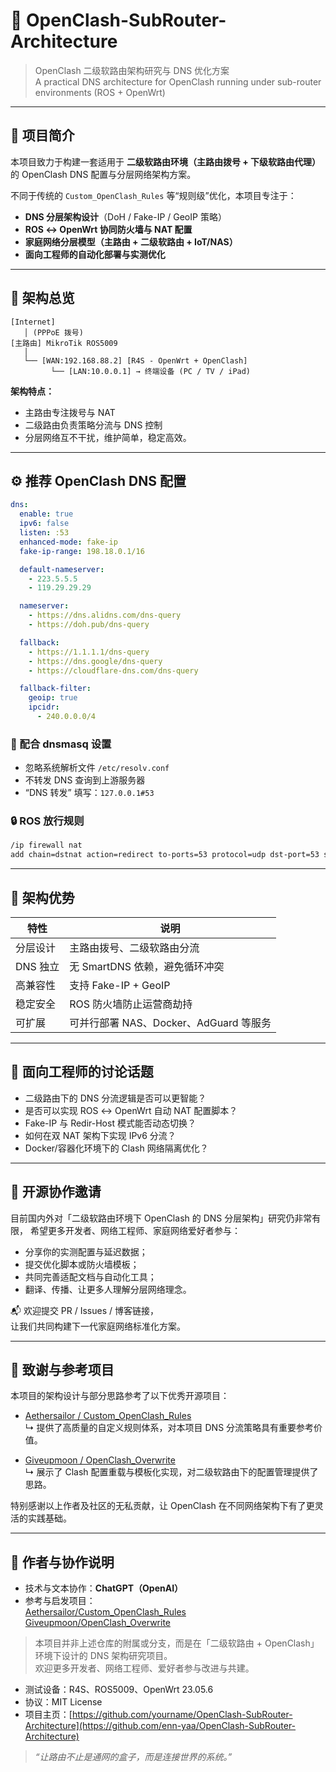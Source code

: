 # 🧭 OpenClash-SubRouter-Architecture

> OpenClash 二级软路由架构研究与 DNS 优化方案  
> A practical DNS architecture for OpenClash running under sub-router environments (ROS + OpenWrt)

---

## 📘 项目简介

本项目致力于构建一套适用于 **二级软路由环境（主路由拨号 + 下级软路由代理）** 的 OpenClash DNS 配置与分层网络架构方案。

不同于传统的 `Custom_OpenClash_Rules` 等“规则级”优化，本项目专注于：

- **DNS 分层架构设计**（DoH / Fake-IP / GeoIP 策略）  
- **ROS ↔ OpenWrt 协同防火墙与 NAT 配置**  
- **家庭网络分层模型（主路由 + 二级软路由 + IoT/NAS）**  
- **面向工程师的自动化部署与实测优化**

---

## 🧩 架构总览

```
[Internet]
   │ (PPPoE 拨号)
[主路由] MikroTik ROS5009
   │
   └── [WAN:192.168.88.2] [R4S - OpenWrt + OpenClash]
         └── [LAN:10.0.0.1] → 终端设备 (PC / TV / iPad)
```

**架构特点：**
- 主路由专注拨号与 NAT  
- 二级路由负责策略分流与 DNS 控制  
- 分层网络互不干扰，维护简单，稳定高效。

---

## ⚙️ 推荐 OpenClash DNS 配置

```yaml
dns:
  enable: true
  ipv6: false
  listen: :53
  enhanced-mode: fake-ip
  fake-ip-range: 198.18.0.1/16

  default-nameserver:
    - 223.5.5.5
    - 119.29.29.29

  nameserver:
    - https://dns.alidns.com/dns-query
    - https://doh.pub/dns-query

  fallback:
    - https://1.1.1.1/dns-query
    - https://dns.google/dns-query
    - https://cloudflare-dns.com/dns-query

  fallback-filter:
    geoip: true
    ipcidr:
      - 240.0.0.0/4
```

### 🧠 配合 dnsmasq 设置

- 忽略系统解析文件 `/etc/resolv.conf`
- 不转发 DNS 查询到上游服务器
- “DNS 转发” 填写：`127.0.0.1#53`

### 🔒 ROS 放行规则

```bash
/ip firewall nat
add chain=dstnat action=redirect to-ports=53 protocol=udp dst-port=53 src-address=!192.168.88.2 comment="Allow R4S DNS bypass"
```

---

## 🚀 架构优势

| 特性 | 说明 |
|------|------|
| 分层设计 | 主路由拨号、二级软路由分流 |
| DNS 独立 | 无 SmartDNS 依赖，避免循环冲突 |
| 高兼容性 | 支持 Fake-IP + GeoIP |
| 稳定安全 | ROS 防火墙防止运营商劫持 |
| 可扩展 | 可并行部署 NAS、Docker、AdGuard 等服务 |

---

## 🧠 面向工程师的讨论话题

- 二级路由下的 DNS 分流逻辑是否可以更智能？  
- 是否可以实现 ROS ↔ OpenWrt 自动 NAT 配置脚本？  
- Fake-IP 与 Redir-Host 模式能否动态切换？  
- 如何在双 NAT 架构下实现 IPv6 分流？  
- Docker/容器化环境下的 Clash 网络隔离优化？

---

## 💬 开源协作邀请

目前国内外对「二级软路由环境下 OpenClash 的 DNS 分层架构」研究仍非常有限，
希望更多开发者、网络工程师、家庭网络爱好者参与：

- 分享你的实测配置与延迟数据；  
- 提交优化脚本或防火墙模板；  
- 共同完善适配文档与自动化工具；  
- 翻译、传播、让更多人理解分层网络理念。

📬 欢迎提交 PR / Issues / 博客链接，  
让我们共同构建下一代家庭网络标准化方案。

---
## 🤝 致谢与参考项目

本项目的架构设计与部分思路参考了以下优秀开源项目：

- [Aethersailor / Custom_OpenClash_Rules](https://github.com/Aethersailor/Custom_OpenClash_Rules)  
  ↳ 提供了高质量的自定义规则体系，对本项目 DNS 分流策略具有重要参考价值。

- [Giveupmoon / OpenClash_Overwrite](https://github.com/Giveupmoon/OpenClash_Overwrite)  
  ↳ 展示了 Clash 配置重载与模板化实现，对二级软路由下的配置管理提供了思路。

特别感谢以上作者及社区的无私贡献，让 OpenClash 在不同网络架构下有了更灵活的实践基础。

---

## 👥 作者与协作说明
 
- 技术与文本协作：**ChatGPT（OpenAI）**  
- 参考与启发项目：  
  [Aethersailor/Custom_OpenClash_Rules](https://github.com/Aethersailor/Custom_OpenClash_Rules)  
  [Giveupmoon/OpenClash_Overwrite](https://github.com/Giveupmoon/OpenClash_Overwrite)

> 本项目并非上述仓库的附属或分支，而是在「二级软路由 + OpenClash」环境下设计的 DNS 架构研究项目。  
> 欢迎更多开发者、网络工程师、爱好者参与改进与共建。

- 测试设备：R4S、ROS5009、OpenWrt 23.05.6  
- 协议：MIT License  
- 项目主页：[https://github.com/yourname/OpenClash-SubRouter-Architecture](https://github.com/enn-yaa/OpenClash-SubRouter-Architecture)

> _“让路由不止是通网的盒子，而是连接世界的系统。”_
